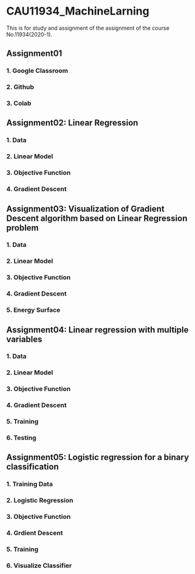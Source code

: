# CAU11934_MachineLarning

This is for study and assignment of the assignment of the course No.11934(2020-1).


## Assignment01

### 1. Google Classroom

### 2. Github

### 3. Colab


## Assignment02: Linear Regression

### 1. Data

### 2. Linear Model

### 3. Objective Function

### 4. Gradient Descent


## Assignment03: Visualization of Gradient Descent algorithm based on Linear Regression problem

### 1. Data

### 2. Linear Model

### 3. Objective Function

### 4. Gradient Descent

### 5. Energy Surface


## Assignment04: Linear regression with multiple variables

### 1. Data

### 2. Linear Model

### 3. Objective Function

### 4. Gradient Descent

### 5. Training

### 6. Testing


## Assignment05: Logistic regression for a binary classification

### 1. Training Data

### 2. Logistic Regression

### 3. Objective Function

### 4. Grdient Descent

### 5. Training

### 6. Visualize Classifier
